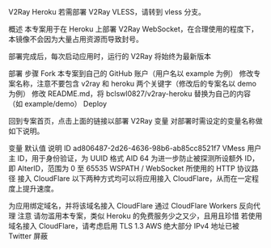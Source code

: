 V2Ray Heroku
若需部署 V2Ray VLESS，请转到 vless 分支。

概述
本专案用于在 Heroku 上部署 V2Ray WebSocket，在合理使用的程度下，本镜像不会因为大量占用资源而导致封号。

部署完成后，每次启动应用时，运行的 V2Ray 将始终为最新版本

部署
步骤
Fork 本专案到自己的 GitHub 账户（用户名以 example 为例）
修改专案名称，注意不要包含 v2ray 和 heroku 两个关键字（修改后的专案名以 demo 为例）
修改 README.md，将 bclswl0827/v2ray-heroku 替换为自己的内容（如 example/demo）
Deploy

回到专案首页，点击上面的链接以部署 V2Ray
变量
对部署时需设定的变量名称做如下说明。

变量	默认值	说明
ID	ad806487-2d26-4636-98b6-ab85cc8521f7	VMess 用户主 ID，用于身份验证，为 UUID 格式
AID	64	为进一步防止被探测所设额外 ID，即 AlterID，范围为 0 至 65535
WSPATH	/	WebSocket 所使用的 HTTP 协议路径
接入 CloudFlare
以下两种方式均可以将应用接入 CloudFlare，从而在一定程度上提升速度。

为应用绑定域名，并将该域名接入 CloudFlare
通过 CloudFlare Workers 反向代理
注意
请勿滥用本专案，类似 Heroku 的免费服务少之又少，且用且珍惜
若使用域名接入 CloudFlare，请考虑启用 TLS 1.3
AWS 绝大部分 IPv4 地址已被 Twitter 屏蔽
